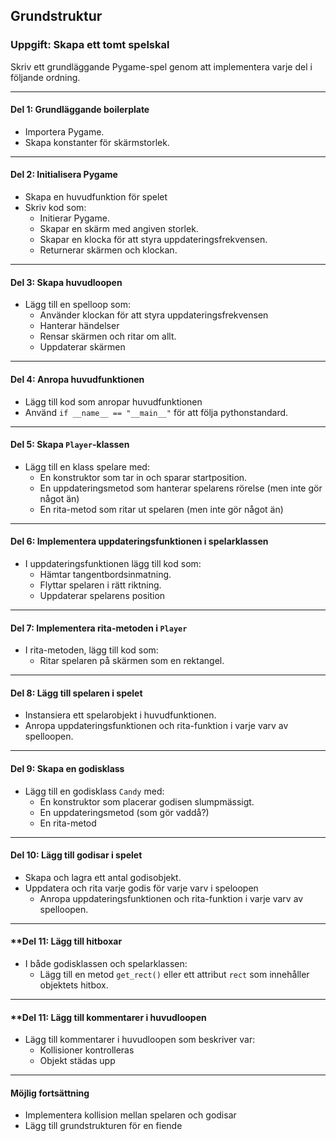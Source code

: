 ## Grundstruktur

### **Uppgift: Skapa ett tomt spelskal**
Skriv ett grundläggande Pygame-spel genom att implementera varje del i följande ordning.

---

#### **Del 1: Grundläggande boilerplate**
- Importera Pygame.
- Skapa konstanter för skärmstorlek.

---

#### **Del 2: Initialisera Pygame**
- Skapa en huvudfunktion för spelet
- Skriv kod som:
  - Initierar Pygame.
  - Skapar en skärm med angiven storlek.
  - Skapar en klocka för att styra uppdateringsfrekvensen.
  - Returnerar skärmen och klockan.

---

#### **Del 3: Skapa huvudloopen**
- Lägg till en spelloop som:
  - Använder klockan för att styra uppdateringsfrekvensen
  - Hanterar händelser
  - Rensar skärmen och ritar om allt.
  - Uppdaterar skärmen

---

#### **Del 4: Anropa huvudfunktionen**
- Lägg till kod som anropar huvudfunktionen
- Använd `if __name__ == "__main__"` för att följa pythonstandard.

---

#### **Del 5: Skapa `Player`-klassen**
- Lägg till en klass spelare med:
  - En konstruktor som tar in och sparar startposition.
  - En uppdateringsmetod som hanterar spelarens rörelse (men inte gör något än)
  - En rita-metod som ritar ut spelaren (men inte gör något än)

---

#### **Del 6: Implementera uppdateringsfunktionen i spelarklassen**
- I uppdateringsfunktionen lägg till kod som:
  - Hämtar tangentbordsinmatning.
  - Flyttar spelaren i rätt riktning.
  - Uppdaterar spelarens position

---

#### **Del 7: Implementera rita-metoden i `Player`**
- I rita-metoden, lägg till kod som:
  - Ritar spelaren på skärmen som en rektangel.

---

#### **Del 8: Lägg till spelaren i spelet**
- Instansiera ett spelarobjekt i huvudfunktionen.
- Anropa uppdateringsfunktionen och rita-funktion i varje varv av spelloopen.

---

#### **Del 9: Skapa en godisklass**
- Lägg till en godisklass `Candy` med:
  - En konstruktor som placerar godisen slumpmässigt.
  - En uppdateringsmetod (som gör vaddå?)
  - En rita-metod

---

#### **Del 10: Lägg till godisar i spelet**
- Skapa och lagra ett antal godisobjekt.
- Uppdatera och rita varje godis för varje varv i speloopen
    - Anropa uppdateringsfunktionen och rita-funktion i varje varv av spelloopen.

---

#### **Del 11: Lägg till hitboxar
- I både godisklassen och spelarklassen:
    - Lägg till en metod `get_rect()` eller ett attribut `rect` som innehåller objektets hitbox.

--- 

#### **Del 11: Lägg till kommentarer i huvudloopen

- Lägg till kommentarer i huvudloopen som beskriver var:
  - Kollisioner kontrolleras
  - Objekt städas upp

---

#### **Möjlig fortsättning**
- Implementera kollision mellan spelaren och godisar
- Lägg till grundstrukturen för en fiende

